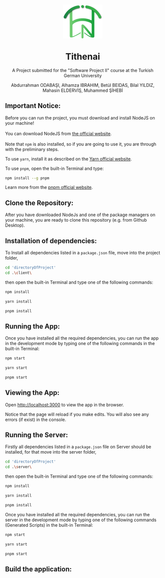 <p align="center"> 
    <img
        src="./client/src/assets/logos/Uncircled Green.png"
        raw=true
        alt="tithenai_Logo"
        style="width: 128px" />
</p>

# <div align="center">Tithenai</div>

<p align="center">A Project submitted for the "Software Project II" course at the Turkish German University</p>

<p align="center">Abdurrahman ODABAŞI, Alhamza IBRAHIM, Betül BEIDAS, Bilal YILDIZ, Mahasin ELDERVİŞ, Muhammed ŞİHEBİ</p>

## Important Notice:
Before you can run the project, you must download and install NodeJS on your machine! 
<br><br>
You can download NodeJS from <a href="https://nodejs.org/en/download/">the official website</a>.
<br><br>
Note that `npm` is also installed, so if you are going to use it, you are through with the preliminary steps.

To use `yarn`, install it as described on the <a href="https://yarnpkg.com/getting-started/install">Yarn official website</a>.

To use `pnpm`, open the built-in Terminal and type:
```sh
npm install --g pnpm
```
Learn more from the <a href="https://pnpm.io/installation">pnpm official website</a>.
<br>

## Clone the Repository:

After you have downloaded NodeJs and one of the package managers on your machine, you are ready to clone this repository (e.g. from Github Desktop).

## Installation of dependencies:

To Install all dependencies listed in a `package.json` file, move into the project folder, 
```sh
cd 'directoryOfProject'
cd .\client\
```

then open the built-in Terminal and type one of the following commands:

```sh
npm install
```

```sh
yarn install
```

```sh
pnpm install
```

## Running the App:

Once you have installed all the required dependencies, you can run the app in the development mode by typing one of the following commands in the built-in Terminal:

```sh
npm start
```
```sh
yarn start
```
```sh
pnpm start
```

## Viewing the App:

Open [http://localhost:3000](http://localhost:3000) to view the app in the browser.

Notice that the page will reload if you make edits. You will also see any errors (if exist) in the console.


## Running the Server:

Firstly all dependencies listed in a `package.json` file on Server should be installed, for that move into the server folder, 
```sh
cd 'directoryOfProject'
cd .\server\
```

then open the built-in Terminal and type one of the following commands:

```sh
npm install
```

```sh
yarn install
```

```sh
pnpm install
```

Once you have installed all the required dependencies, you can run the server in the development mode by typing one of the following commands (Generated Scripts) in the built-in Terminal:

```sh
npm start
```
```sh
yarn start
```
```sh
pnpm start
```


## Build the application:

